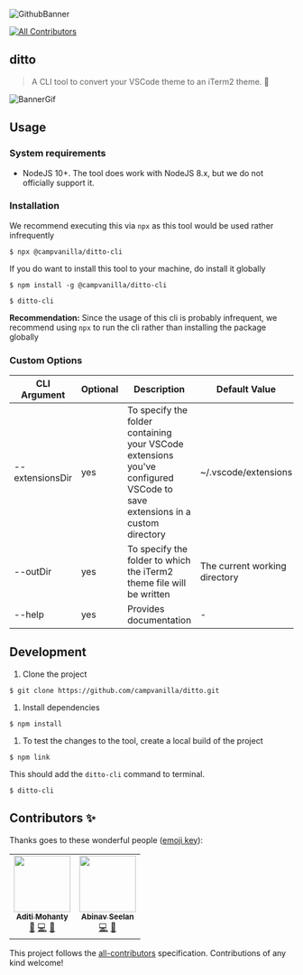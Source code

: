 ![GithubBanner](https://user-images.githubusercontent.com/6417910/99155541-bcf99300-26de-11eb-893b-c7c24f5a24b2.png)
<!-- ALL-CONTRIBUTORS-BADGE:START - Do not remove or modify this section -->
[![All Contributors](https://img.shields.io/badge/all_contributors-2-orange.svg?style=flat-square)](#contributors-)
<!-- ALL-CONTRIBUTORS-BADGE:END -->

## ditto

> A CLI tool to convert your VSCode theme to an iTerm2 theme. 🎨

![BannerGif](https://user-images.githubusercontent.com/6417910/99155780-1662c180-26e1-11eb-92b8-7ae6c2fb22a2.gif)

## Usage


### System requirements

- NodeJS 10+. The tool does work with NodeJS 8.x, but we do not officially support it.

### Installation

We recommend executing this via `npx` as this tool would be used rather infrequently

```
$ npx @campvanilla/ditto-cli
```

If you do want to install this tool to your machine, do install it globally

```
$ npm install -g @campvanilla/ditto-cli

$ ditto-cli
```

**Recommendation:** Since the usage of this cli is probably infrequent, we recommend using `npx` to run the cli rather than installing the package globally

### Custom Options

<table>
  <thead>
    <tr>
      <th width='30%'>
        CLI Argument
      </th>
      <th width='15%'>
        Optional
      </th>
      <th width='35%'>
        Description
      </th>
      <th width='20%'>
        Default Value
      </th>
    </tr>
  </thead>
  <tbody>
    <tr>
      <td>--extensionsDir</td>
      <td>yes</td>
      <td>To specify the folder containing your VSCode extensions you've configured VSCode to save extensions in a custom directory</td>
      <td>~/.vscode/extensions</td>
    </tr>
    <tr>
      <td>--outDir</td>
      <td>yes</td>
      <td>To specify the folder to which the iTerm2 theme file will be written</td>
      <td>The current working directory</td>
    </tr>
    <tr>
      <td>--help</td>
      <td>yes</td>
      <td>Provides documentation</td>
      <td>-</td>
    </tr>
  </tbody>
</table>


## Development

1. Clone the project

```
$ git clone https://github.com/campvanilla/ditto.git
```

1. Install dependencies

```
$ npm install
```

1. To test the changes to the tool, create a local build of the project

```
$ npm link
```

This should add the `ditto-cli` command to terminal.

```
$ ditto-cli
```


## Contributors ✨

Thanks goes to these wonderful people ([emoji key](https://allcontributors.org/docs/en/emoji-key)):

<!-- ALL-CONTRIBUTORS-LIST:START - Do not remove or modify this section -->
<!-- prettier-ignore-start -->
<!-- markdownlint-disable -->
<table>
  <tr>
    <td align="center"><a href="https://aditimohanty.com"><img src="https://avatars3.githubusercontent.com/u/6426069?v=4" width="100px;" alt=""/><br /><sub><b>Aditi Mohanty</b></sub></a><br /><a href="#ideas-rheaditi" title="Ideas, Planning, & Feedback">🤔</a> <a href="https://github.com/campvanilla/ditto/commits?author=rheaditi" title="Code">💻</a> <a href="#maintenance-rheaditi" title="Maintenance">🚧</a></td>
    <td align="center"><a href="https://abinavseelan.com"><img src="https://avatars2.githubusercontent.com/u/6417910?v=4" width="100px;" alt=""/><br /><sub><b>Abinav Seelan</b></sub></a><br /><a href="https://github.com/campvanilla/ditto/commits?author=abinavseelan" title="Code">💻</a> <a href="#maintenance-abinavseelan" title="Maintenance">🚧</a></td>
  </tr>
</table>

<!-- markdownlint-enable -->
<!-- prettier-ignore-end -->
<!-- ALL-CONTRIBUTORS-LIST:END -->

This project follows the [all-contributors](https://github.com/all-contributors/all-contributors) specification. Contributions of any kind welcome!
